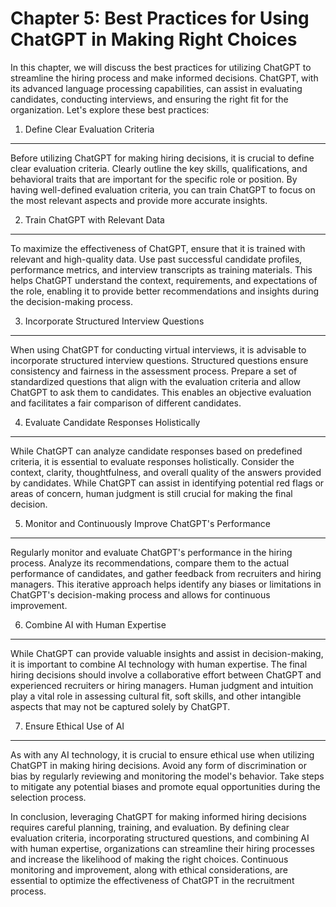 Chapter 5: Best Practices for Using ChatGPT in Making Right Choices
===================================================================

In this chapter, we will discuss the best practices for utilizing ChatGPT to streamline the hiring process and make informed decisions. ChatGPT, with its advanced language processing capabilities, can assist in evaluating candidates, conducting interviews, and ensuring the right fit for the organization. Let's explore these best practices:

1. Define Clear Evaluation Criteria
-----------------------------------

Before utilizing ChatGPT for making hiring decisions, it is crucial to define clear evaluation criteria. Clearly outline the key skills, qualifications, and behavioral traits that are important for the specific role or position. By having well-defined evaluation criteria, you can train ChatGPT to focus on the most relevant aspects and provide more accurate insights.

2. Train ChatGPT with Relevant Data
-----------------------------------

To maximize the effectiveness of ChatGPT, ensure that it is trained with relevant and high-quality data. Use past successful candidate profiles, performance metrics, and interview transcripts as training materials. This helps ChatGPT understand the context, requirements, and expectations of the role, enabling it to provide better recommendations and insights during the decision-making process.

3. Incorporate Structured Interview Questions
---------------------------------------------

When using ChatGPT for conducting virtual interviews, it is advisable to incorporate structured interview questions. Structured questions ensure consistency and fairness in the assessment process. Prepare a set of standardized questions that align with the evaluation criteria and allow ChatGPT to ask them to candidates. This enables an objective evaluation and facilitates a fair comparison of different candidates.

4. Evaluate Candidate Responses Holistically
--------------------------------------------

While ChatGPT can analyze candidate responses based on predefined criteria, it is essential to evaluate responses holistically. Consider the context, clarity, thoughtfulness, and overall quality of the answers provided by candidates. While ChatGPT can assist in identifying potential red flags or areas of concern, human judgment is still crucial for making the final decision.

5. Monitor and Continuously Improve ChatGPT's Performance
---------------------------------------------------------

Regularly monitor and evaluate ChatGPT's performance in the hiring process. Analyze its recommendations, compare them to the actual performance of candidates, and gather feedback from recruiters and hiring managers. This iterative approach helps identify any biases or limitations in ChatGPT's decision-making process and allows for continuous improvement.

6. Combine AI with Human Expertise
----------------------------------

While ChatGPT can provide valuable insights and assist in decision-making, it is important to combine AI technology with human expertise. The final hiring decisions should involve a collaborative effort between ChatGPT and experienced recruiters or hiring managers. Human judgment and intuition play a vital role in assessing cultural fit, soft skills, and other intangible aspects that may not be captured solely by ChatGPT.

7. Ensure Ethical Use of AI
---------------------------

As with any AI technology, it is crucial to ensure ethical use when utilizing ChatGPT in making hiring decisions. Avoid any form of discrimination or bias by regularly reviewing and monitoring the model's behavior. Take steps to mitigate any potential biases and promote equal opportunities during the selection process.

In conclusion, leveraging ChatGPT for making informed hiring decisions requires careful planning, training, and evaluation. By defining clear evaluation criteria, incorporating structured questions, and combining AI with human expertise, organizations can streamline their hiring processes and increase the likelihood of making the right choices. Continuous monitoring and improvement, along with ethical considerations, are essential to optimize the effectiveness of ChatGPT in the recruitment process.
